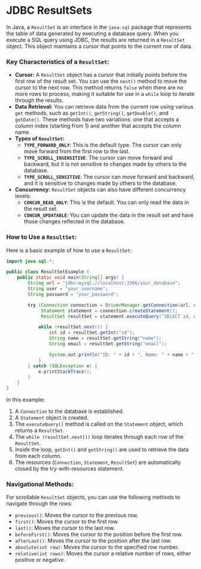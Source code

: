 # JDBC ResultSets

In Java, a `ResultSet` is an interface in the `java.sql` package that represents the table of data generated by executing a database query. When you execute a SQL query using JDBC, the results are returned in a `ResultSet` object. This object maintains a cursor that points to the current row of data.

### Key Characteristics of a `ResultSet`:

*   **Cursor:** A `ResultSet` object has a cursor that initially points before the first row of the result set. You can use the `next()` method to move the cursor to the next row. This method returns `false` when there are no more rows to process, making it suitable for use in a `while` loop to iterate through the results.
*   **Data Retrieval:** You can retrieve data from the current row using various `get` methods, such as `getInt()`, `getString()`, `getDouble()`, and `getDate()`. These methods have two variations: one that accepts a column index (starting from 1) and another that accepts the column name.
*   **Types of `ResultSet`:**
    *   **`TYPE_FORWARD_ONLY`**: This is the default type. The cursor can only move forward from the first row to the last.
    *   **`TYPE_SCROLL_INSENSITIVE`**: The cursor can move forward and backward, but it is not sensitive to changes made by others to the database.
    *   **`TYPE_SCROLL_SENSITIVE`**: The cursor can move forward and backward, and it is sensitive to changes made by others to the database.
*   **Concurrency:** `ResultSet` objects can also have different concurrency levels:
    *   **`CONCUR_READ_ONLY`**: This is the default. You can only read the data in the result set.
    *   **`CONCUR_UPDATABLE`**: You can update the data in the result set and have those changes reflected in the database.

### How to Use a `ResultSet`:

Here is a basic example of how to use a `ResultSet`:

```java
import java.sql.*;

public class ResultSetExample {
    public static void main(String[] args) {
        String url = "jdbc:mysql://localhost:3306/your_database";
        String user = "your_username";
        String password = "your_password";

        try (Connection connection = DriverManager.getConnection(url, user, password);
             Statement statement = connection.createStatement();
             ResultSet resultSet = statement.executeQuery("SELECT id, name, email FROM users")) {

            while (resultSet.next()) {
                int id = resultSet.getInt("id");
                String name = resultSet.getString("name");
                String email = resultSet.getString("email");

                System.out.println("ID: " + id + ", Name: " + name + ", Email: " + email);
            }
        } catch (SQLException e) {
            e.printStackTrace();
        }
    }
}
```

In this example:

1.  A `Connection` to the database is established.
2.  A `Statement` object is created.
3.  The `executeQuery()` method is called on the `Statement` object, which returns a `ResultSet`.
4.  The `while (resultSet.next())` loop iterates through each row of the `ResultSet`.
5.  Inside the loop, `getInt()` and `getString()` are used to retrieve the data from each column.
6.  The resources (`Connection`, `Statement`, `ResultSet`) are automatically closed by the try-with-resources statement.

### Navigational Methods:

For scrollable `ResultSet` objects, you can use the following methods to navigate through the rows:

*   `previous()`: Moves the cursor to the previous row.
*   `first()`: Moves the cursor to the first row.
*   `last()`: Moves the cursor to the last row.
*   `beforeFirst()`: Moves the cursor to the position before the first row.
*   `afterLast()`: Moves the cursor to the position after the last row.
*   `absolute(int row)`: Moves the cursor to the specified row number.
*   `relative(int rows)`: Moves the cursor a relative number of rows, either positive or negative.
